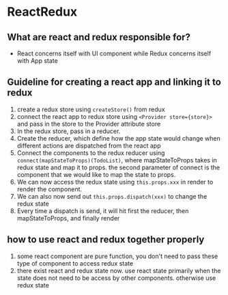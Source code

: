 # ReactRedux
## What are react and redux responsible for?
- React concerns itself with UI component while Redux concerns itself with App state
## Guideline for creating a react app and linking it to redux
1. create a redux store using `createStore()` from redux
2. connect the react app to redux store using `<Provider store={store}>` and pass in the store to the Provider attribute store
3. In the redux store, pass in a reducer. 
4. Create the reducer, which define how the app state would change when different actions are dispatched from the react app
5. Connect the components to the redux reducer using `connect(mapStateToProps)(TodoList)`, where mapStateToProps takes in redux state and map it to props. the second parameter of connect is the component that we would like to map the state to props.
6. We can now access the redux state using `this.props.xxx` in render to render the component. 
7. We can also now send out `this.props.dispatch(xxx)` to change the redux state
8. Every time a dispatch is send, it will hit first the reducer, then mapStateToProps, and finally render

## how to use react and redux together properly
1. some react component are pure function, you don't need to pass these type of component to access redux state
2. there exist react and redux state now. use react state primarily when the state does not need to be access by other components. otherwise use redux state

